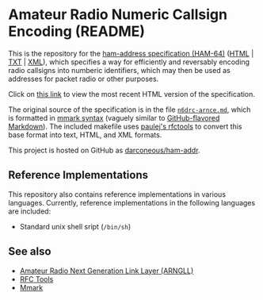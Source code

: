 Amateur Radio Numeric Callsign Encoding (README)
================================================

This is the repository for the [ham-address specification
(HAM-64)](n6drc-arnce.md) ([HTML](n6drc-arnce.html) |
[TXT](n6drc-arnce.txt) | [XML](n6drc-arnce.xml)), which specifies a
way for efficiently and reversably encoding radio callsigns into
numberic identifiers, which may then be used as addresses for packet
radio or other purposes.

Click on [this link](https://rawgit.com/darconeous/ham-addr/master/n6drc-arnce.html)
to view the most recent HTML version of the specification.

The original source of the specification is in the file [`n6drc-arnce.md`](n6drc-arnce.md),
which is formatted in [mmark syntax](https://github.com/miekg/mmark/wiki/Syntax) (vaguely
similar to [GitHub-flavored Markdown](https://help.github.com/articles/basic-writing-and-formatting-syntax/)).
The included makefile uses [paulej's rfctools](https://github.com/paulej/rfctools) to
convert this base format into text, HTML, and XML formats.

This project is hosted on GitHub as [darconeous/ham-addr](https://github.com/darconeous/ham-addr).

## Reference Implementations ##

This repository also contains reference implementations in various
languages. Currently, reference implementations in the following
languages are included:

 * Standard unix shell sript (`/bin/sh`)

## See also ##

 * [Amateur Radio Next Generation Link Layer (ARNGLL)](https://gist.github.com/darconeous/e1c7c352098671a36230)
 * [RFC Tools](https://github.com/paulej/rfctools)
 * [Mmark](https://github.com/miekg/mmark)

